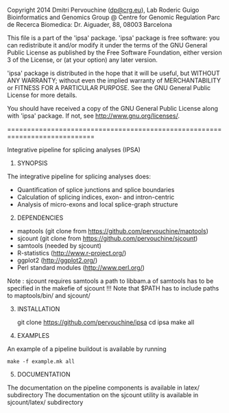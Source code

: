 Copyright 2014 Dmitri Pervouchine (dp@crg.eu), Lab Roderic Guigo
Bioinformatics and Genomics Group @ Centre for Genomic Regulation
Parc de Recerca Biomedica: Dr. Aiguader, 88, 08003 Barcelona

This file is a part of the 'ipsa' package.
'ipsa' package is free software: you can redistribute it and/or modify
it under the terms of the GNU General Public License as published by
the Free Software Foundation, either version 3 of the License, or
(at your option) any later version.

'ipsa' package is distributed in the hope that it will be useful,
but WITHOUT ANY WARRANTY; without even the implied warranty of
MERCHANTABILITY or FITNESS FOR A PARTICULAR PURPOSE.  See the
GNU General Public License for more details.

You should have received a copy of the GNU General Public License
along with 'ipsa' package.  If not, see <http://www.gnu.org/licenses/>.

============================================================================

Integrative pipeline for splicing analyses (IPSA)

1. SYNOPSIS

The integrative pipeline for splicing analyses does:

 * Quantification of splice junctions and splice boundaries
 * Calculation of splicing indices, exon- and intron-centric
 * Analysis of micro-exons and local splice-graph structure

2. DEPENDENCIES

 * maptools (git clone from https://github.com/pervouchine/maptools)
 * sjcount (git clone from https://github.com/pervouchine/sjcount)
 * samtools (needed by sjcount)
 * R-statistics (http://www.r-project.org/)
 * ggplot2 (http://ggplot2.org/)
 * Perl standard modules (http://www.perl.org/)

 Note : sjcount requires samtools
	a path to libbam.a of samtools has to be specified in the makefie of sjcount !!!
 Note that $PATH has to include paths to maptools/bin/ and sjcount/

3. INSTALLATION

	git clone https://github.com/pervouchine/ipsa
	cd ipsa
	make all

4. EXAMPLES

An example of a pipeline buildout is available by running

	make -f example.mk all

5. DOCUMENTATION 

The documentation on the pipeline components is available in latex/ subdirectory
The documentation on the sjcount utility is available in sjcount/latex/ subdirectory

